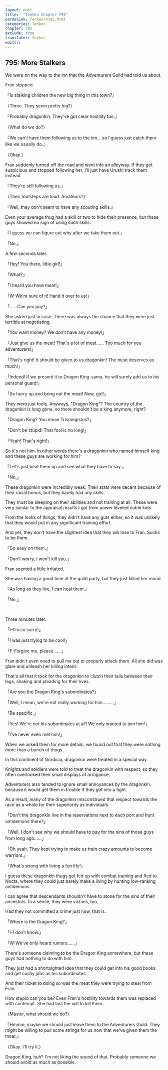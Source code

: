 ```yaml
---
layout: post
title:  "Tenken Chapter 795"
permalink: Tenken/0795.html
categories: Tenken
chapter: 795
exclude: true
translator: Seeker
editor: 
---
```

<h2 id="ch795">795: More Stalkers</h2>

<p>We were on the way to the inn that the Adventurers Guild had told us about.</p>

<p>Fran stopped.</p>

<p>『Is stalking children the new big thing in this town?』</p>
<p>（Three. They seem pretty big?）</p>
<p>『Probably dragonkin. They've got clear hostility too.』</p>
<p>（What do we do?）</p>
<p>『We can't have them following us to the inn… so I guess just catch them like we usually do.』</p>
<p>（Okay.）</p>

<p>Fran suddenly turned off the road and went into an alleyway. If they got suspicious and stopped following her, I'll just have Urushi track them instead.</p>

<p>『They're still following us.』</p>
<p>（Their footsteps are loud. Amateurs?）</p>
<p>『Well, they don't seem to have any scouting skills.』</p>

<p>Even your average thug had a skill or two to hide their presence, but these guys showed no sign of using such skills.</p>

<p>『I guess we can figure out why after we take them out.』</p>
<p>「Nn.」</p>

<p>A few seconds later.</p>

<p>「Hey! You there, little girl!」</p>
<p>「What?」</p>
<p>「I heard you have meat!」</p>
<p>「W-We're sure of it! Hand it over to us!」</p>
<p>「……Can you pay?」</p>

<p>She asked just in case. There was always the chance that they were just terrible at negotiating.</p>

<p>「You want money? We don't have any money!」</p>
<p>「Just give us the meat! That's a lot of meat…… Too much for you adventurers!」</p>
<p>「That's right! It should be given to us dragonkin! The meat deserves as much!」</p>
<p>「Indeed! If we present it to Dragon King-sama, he will surely add us to his personal guard!」</p>
<p>「So hurry up and bring out the meat! Now, girl!」</p>

<p>They were just fools. Anyways, "Dragon King"? The country of the dragonkin is long gone, so there shouldn't be a king anymore, right?</p>

<p>「Dragon King? You mean Trismegistus?」</p>
<p>「Don't be stupid! That fool is no king!」</p>
<p>「Yeah! That's right!」</p>

<p>So it's not him. In other words there's a dragonkin who named himself king and these guys are working for him?</p>

<p>『Let's just beat them up and see what they have to say.』</p>
<p>「Nn.」</p>

<p>These dragonkin were incredibly weak. Their stats were decent because of their racial bonus, but they barely had any skills.</p>

<p>They must be sleeping on their abilities and not training at all. These were very similar to the appraisal results I got from power leveled noble kids.</p>

<p>From the looks of things, they didn't have any guts either, so it was unlikely that they would put in any significant training effort.</p>

<p>And yet, they don't have the slightest idea that they will lose to Fran. Sucks to be them.</p>

<p>『Go easy on them.』</p>
<p>「Don't worry, I won't kill you.」</p>

<p>Fran seemed a little irritated.</p>

<p>She was having a good time at the guild party, but they just killed her mood.</p>

<p>『As long as they live, I can heal them.』</p>
<p>「Nn.」</p>

<br>
<p>Three minutes later.</p>

<p>「I-I'm so sorry!」</p>
<p>「I was just trying to be cool!」</p>
<p>「F-Forgive me, please……」</p>

<p>Fran didn't even need to pull me out or properly attack them. All she did was glare and unleash her killing intent.</p>

<p>That's all that it took for the dragonkin to clutch their tails between their legs, shaking and pleading for their lives.</p>

<p>「Are you the Dragon King's subordinates?」</p>
<p>「Well, I mean, we're not really working for him………」</p>
<p>「Be specific.」</p>
<p>「Yes! We're not his subordinates at all! We only wanted to join him!」</p>
<p>「I've never even met him!」</p>

<p>When we asked them for more details, we found out that they were nothing more than a bunch of thugs.</p>

<p>In this continent of Gordicia, dragonkin were treated in a special way.</p>

<p>Knights and soldiers were told to treat the dragonkin with respect, so they often overlooked their small displays of arrogance.</p>

<p>Adventurers also tended to ignore small annoyances by the dragonkin, because it would get them in trouble if they got into a fight.</p>

<p>As a result, many of the dragonkin misconstrued that respect towards the race as a whole for their superiority as individuals.</p>

<p>「Don't the dragonkin live in the reservations next to each port and hunt antidemons there?」</p>
<p>「Well, I don't see why we should have to pay for the sins of those guys from long ago……」</p>
<p>「Oh yeah. They kept trying to make us train crazy amounts to become warriors.」</p>
<p>「What's wrong with living a fun life!」</p>

<p>I guess these dragonkin thugs got fed up with combat training and fled to Nocta, where they could just barely make a living by hunting low-ranking antidemons.</p>

<p>I can agree that descendants shouldn't have to atone for the sins of their ancestors. In a sense, they were victims, too.</p>

<p>Had they not committed a crime just now, that is.</p>

<p>「Where is the Dragon King?」</p>
<p>「I-I don't know.」</p>
<p>「W-We've only heard rumors……」</p>

<p>There's someone claiming to be the Dragon King somewhere, but these guys had nothing to do with him.</p>

<p>They just had a shortsighted idea that they could get into his good books and get cushy jobs as his subordinates.</p>

<p>And their ticket to doing so was the meat they were trying to steal from Fran.</p>

<p>How stupid can you be? Even Fran's hostility towards them was replaced with contempt. She had lost the will to kill them.</p>

<p>（Master, what should we do?）</p>
<p>『Hmmm, maybe we should just leave them to the Adventurers Guild. They might be willing to pull some strings for us now that we've given them the meat.』</p>
<p>（Okay. I'll try it.）</p>

<p>Dragon King, huh? I'm not liking the sound of that. Probably someone we should avoid as much as possible.</p>



